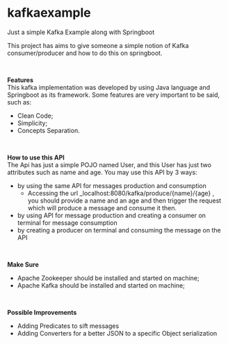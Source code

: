 # kafkaexample
Just a simple Kafka Example along with Springboot

This project has aims to give someone a simple notion of Kafka consumer/producer and how to do this on springboot.

<br/>

**Features**
<br/>
This kafka implementation was developed by using Java language and Springboot as its framework. Some features are very important to be said, such as:
<br/>
- Clean Code;
- Simplicity;
- Concepts Separation.

<br/>

**How to use this API**
<br/>
The Api has just a simple POJO named User, and this User has just two attributes such as name and age.
You may use this API by 3 ways:
- by using the same API for messages production and consumption
  - Accessing the url _localhost:8080/kafka/produce/{name}/{age} , you should provide a name and an age and then trigger the request which will produce a message and consume it then. 
- by using API for message production and creating a consumer on terminal for message consumption
- by creating a producer on terminal and consuming the message on the API

<br/>

**Make Sure**
<br/>
- Apache Zookeeper should be installed and started on machine;
- Apache Kafka should be installed and started on machine;

<br/>

**Possible Improvements**
<br/>
- Adding Predicates to sift messages
- Adding Converters for a better JSON to a specific Object serialization

